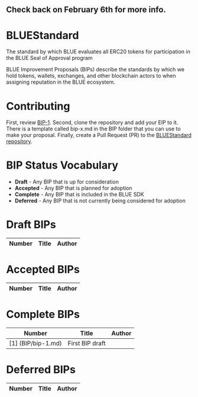 ## Check back on February 6th for more info.

# BLUEStandard
The standard by which BLUE evaluates all ERC20 tokens for participation in the BLUE Seal of Approval program

BLUE Improvement Proposals (BIPs) describe the standards by which we hold tokens, wallets, exchanges, and other blockchain actors to when assigning reputation in the BLUE ecosystem.

# Contributing
First, review [BIP-1](BIP/bip-1.md).
Second, clone the repository and add your EIP to it. There is a template called bip-x.md in the BIP folder that you can use to make your proposal.
Finally, create a Pull Request (PR) to the [BLUEStandard repository](https://github.com/bluecrypto/bluestandard).

# BIP Status Vocabulary
* **Draft** - Any BIP that is up for consideration
* **Accepted** - Any BIP that is planned for adoption
* **Complete** - Any BIP that is included in the BLUE SDK
* **Deferred** - Any BIP that is not currently being considered for adoption

# Draft BIPs
| Number             | Title                  | Author              |
|--------------------|------------------------|---------------------|

# Accepted BIPs
| Number             | Title                  | Author              |
|--------------------|------------------------|---------------------|

# Complete BIPs
| Number             | Title                  | Author              |
|--------------------|------------------------|---------------------|
| [1] (BIP/bip-1.md) | First BIP draft        |                     |

# Deferred BIPs
| Number             | Title                  | Author              |
|--------------------|------------------------|---------------------|


